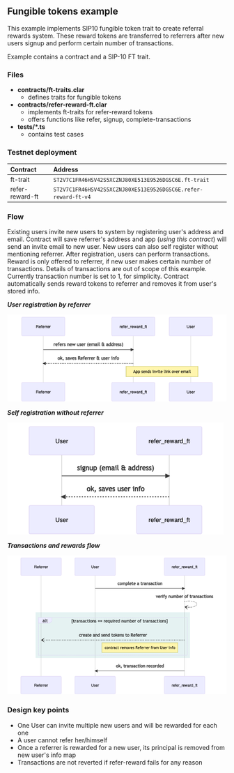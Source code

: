## Fungible tokens example

This example implements SIP10 fungible token trait to create referral rewards system. These reward tokens are transferred to referrers after new users signup and perform certain number of transactions.

Example contains a contract and a SIP-10 FT trait.

### Files

- **contracts/ft-traits.clar**
    * defines traits for fungible tokens
- **contracts/refer-reward-ft.clar**
    * implements ft-traits for refer-reward tokens
    * offers functions like refer, signup, complete-transactions
- **tests/\*.ts**
    * contains test cases

### Testnet deployment

| Contract        | Address                                                        |
| :-------------- | :------------------------------------------------------------- |
| ft-trait        | `ST2V7C1FR46HSV42S5XCZNJ80XE513E9526DGSC6E.ft-trait`           |
| refer-reward-ft | `ST2V7C1FR46HSV42S5XCZNJ80XE513E9526DGSC6E.refer-reward-ft-v4` |

### Flow

Existing users invite new users to system by registering user's address and email. Contract will save referrer's address and app (_using this contract_) will send an invite email to new user. New users can also self register without mentioning referrer. After registration, users can perform transactions. Reward is only offered to referrer, if new user makes certain number of transactions. Details of transactions are out of scope of this example. Currently transaction number is set to 1, for simplicity. Contract automatically sends reward tokens to referrer and removes it from user's stored info.

**_User registration by referrer_**

![Sequence Diagram](diagrams/signup-by-referrer.png)

**_Self registration without referrer_**

![Sequence Diagram](diagrams/signup-self.png)

**_Transactions and rewards flow_**

![Sequence Diagram](diagrams/transactions-reward.png)

### Design key points

- One User can invite multiple new users and will be rewarded for each one
- A user cannot refer her/himself
- Once a referrer is rewarded for a new user, its principal is removed from new user's info map
- Transactions are not reverted if refer-reward fails for any reason
